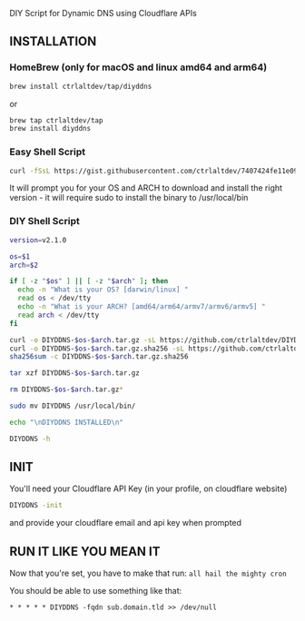 DIY Script for Dynamic DNS using Cloudflare APIs

## INSTALLATION

### HomeBrew (only for macOS and linux amd64 and arm64)

```sh
brew install ctrlaltdev/tap/diyddns
```
or
```sh
brew tap ctrlaltdev/tap
brew install diyddns
```

### Easy Shell Script

```sh
curl -fSsL https://gist.githubusercontent.com/ctrlaltdev/7407424fe11e094fa85c8246d49bec53/raw/ff15eb499e6f4cdc88830fdd1e06e95a4dc783e3/getDIYDDNS.sh | sh
```

It will prompt you for your OS and ARCH to download and install the right version - it will require sudo to install the binary to /usr/local/bin

### DIY Shell Script

```sh
version=v2.1.0

os=$1
arch=$2

if [ -z "$os" ] || [ -z "$arch" ]; then
  echo -n "What is your OS? [darwin/linux] "
  read os < /dev/tty
  echo -n "What is your ARCH? [amd64/arm64/armv7/armv6/armv5] "
  read arch < /dev/tty
fi

curl -o DIYDDNS-$os-$arch.tar.gz -sL https://github.com/ctrlaltdev/DIYDDNS/releases/download/$version/DIYDDNS-$os-$arch.tar.gz
curl -o DIYDDNS-$os-$arch.tar.gz.sha256 -sL https://github.com/ctrlaltdev/DIYDDNS/releases/download/$version/DIYDDNS-$os-$arch.tar.gz.sha256
sha256sum -c DIYDDNS-$os-$arch.tar.gz.sha256

tar xzf DIYDDNS-$os-$arch.tar.gz

rm DIYDDNS-$os-$arch.tar.gz*

sudo mv DIYDDNS /usr/local/bin/

echo "\nDIYDDNS INSTALLED\n"

DIYDDNS -h

```

## INIT

You'll need your Cloudflare API Key (in your profile, on cloudflare website)

```sh
DIYDDNS -init
```
and provide your cloudflare email and api key when prompted

## RUN IT LIKE YOU MEAN IT

Now that you're set, you have to make that run: `all hail the mighty cron`

You should be able to use something like that:
```
* * * * * DIYDDNS -fqdn sub.domain.tld >> /dev/null
```
